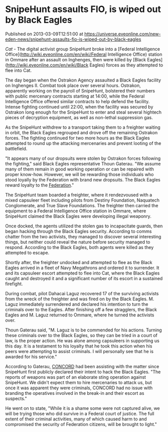 # SnipeHunt assaults FIO, is wiped out by Black Eagles
Published on 2013-03-09T12:51:00 at https://universe.eveonline.com/new-eden-news/snipehunt-assaults-fio-is-wiped-out-by-black-eagles

_Cat -_ The digital activist group SnipeHunt broke into a [Federal Intelligence Office](http://wiki.eveonline.com/en/wiki/Federal Intelligence Office) station in Ommare after an assault on Inghenges, then were killed by [Black Eagles](http://wiki.eveonline.com/en/wiki/Black Eagles) forces as they attempted to flee into Cat.

The day began when the Ostrakon Agency assaulted a Black Eagles facility on Inghenges II. Combat took place over several hours. Ostrakon, apparently working on the payroll of SnipeHunt, bolstered their numbers with public mercenary contracts starting at 14:00, while the Federal Intelligence Office offered similar contracts to help defend the facility. Intense fighting continued until 22:00, when the facility was secured by Ostrakon long enough for the SnipeHunt to enter and steal several hightech pieces of decryption equipment, as well as non-lethal suppression gas.

As the SnipeHunt withdrew to a transport taking them to a freighter waiting in orbit, the Black Eagles regrouped and drove off the remaining Ostrakon forces. The fighting continued for two more hours as the Black Eagles attempted to round up the attacking mercenaries and prevent looting of the battlefield.

"It appears many of our dropsuits were stolen by Ostrakon forces following the fighting," said Black Eagles representative Thoun Gaterau. "We assume many of them remain in good working operation or can be repaired with proper know-how. However, we will be rewarding those individuals who stood loyally by the Federation with brand new dropsuits. The Black Eagles reward loyalty to the [Federation](http://wiki.eveonline.com/en/wiki/Gallente)."

The SnipeHunt team boarded a freighter, where it rendezvoused with a mixed capsuleer fleet including pilots from Destiny Foundation, Naquatech Conglomerate, and True Slave Foundations. The freighter then carried the equipment to a Federal Intelligence Office station in Ommare, where SnipeHunt claimed the Black Eagles were developing illegal weaponry.

Once docked, the agents utilized the stolen gas to incapacitate guards, then began hacking through the Black Eagles security. According to comms chatter from the two activists, they managed to discover several interesting things, but neither could reveal the nature before security managed to respond. According to the Black Eagles, both agents were killed as they attempted to escape.

Shortly after, the freighter undocked and attempted to flee as the Black Eagles arrived in a fleet of Navy Megathrons and ordered it to surrender. It and its capsuleer escort attempted to flee into Cat, where the Black Eagles caught and destroyed it and a significant number of its escort in a sustained firefight.

During combat, pilot Dahacai Laguz recovered 17 of the surviving activists from the wreck of the freighter and was fired on by the Black Eagles. M. Laguz immediately surrendered and declared his intention to turn the criminals over to the Eagles. After finishing off a few stragglers, the Black Eagles and M. Laguz returned to Ommare, where he turned the activists over.

Thoun Gaterau said, "M. Laguz is to be commended for his actions. Turning these criminals over to the Black Eagles, so they can be tried in a court of law, is the proper action. He was alone among capsuleers in supporting us this day. It is a testament to his loyalty that he took this action when his peers were attempting to assist criminals. I will personally see that he is awarded for his service."

According to Gaterau, [CONCORD](http://wiki.eveonline.com/en/wiki/CONCORD) had been assisting with the matter since SnipeHunt first publicly declared their intent to hack the Black Eagles. "The reports of weapons was part of an elaborate sting operation against SnipeHunt. We didn't expect them to hire mercenaries to attack us, but once it was apparent they were criminals, CONCORD had no issue with branding the operatives involved in the break-in and their escort as suspects."

He went on to state, "While it is a shame some were not captured alive, we will be trying those who did survive in a Federal court of justice. The full extent of their criminal activities, many of which caused harm to and compromised the security of Federation citizens, will be brought to light."

